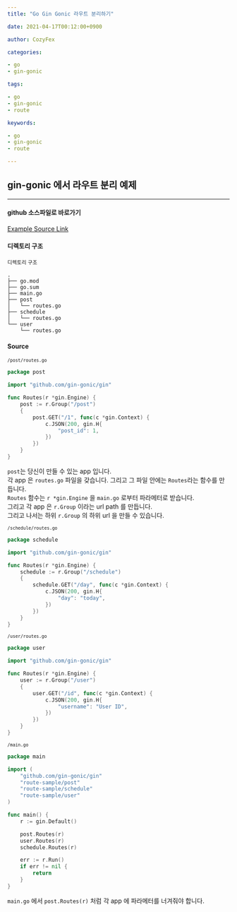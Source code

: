 ```yaml
---
title: "Go Gin Gonic 라우트 분리하기"

date: 2021-04-17T00:12:00+0900

author: CozyFex

categories:

- go
- gin-gonic

tags:

- go
- gin-gonic
- route

keywords:

- go
- gin-gonic
- route

---
```

## gin-gonic 에서 라우트 분리 예제
----

#### github 소스파일로 바로가기

[Example Source Link](https://github.com/cozyfex/route-sample)

#### 디렉토리 구조

<sub>디렉토리 구조</sub>

```shell
.
├── go.mod
├── go.sum
├── main.go
├── post
│   └── routes.go
├── schedule
│   └── routes.go
└── user
    └── routes.go
```

#### Source

<sub>`/post/routes.go`</sub>

```go
package post

import "github.com/gin-gonic/gin"

func Routes(r *gin.Engine) {
	post := r.Group("/post")
	{
		post.GET("/1", func(c *gin.Context) {
			c.JSON(200, gin.H{
				"post_id": 1,
			})
		})
	}
}
```

`post`는 당신이 만들 수 있는 app 입니다.\
각 app 은 `routes.go` 파일을 갖습니다. 그리고 그 파일 안에는 `Routes`라는 함수를 만듭니다.\
`Routes` 함수는 `r *gin.Engine` 을 `main.go` 로부터 파라메터로 받습니다.\
그리고 각 app 은 `r.Group` 이라는 url path 를 만듭니다.\
그리고 나서는 하위 `r.Group` 의 하위 url 을 만들 수 있습니다.

<sub>`/schedule/routes.go`</sub>

```go
package schedule

import "github.com/gin-gonic/gin"

func Routes(r *gin.Engine) {
	schedule := r.Group("/schedule")
	{
		schedule.GET("/day", func(c *gin.Context) {
			c.JSON(200, gin.H{
				"day": "today",
			})
		})
	}
}
```

<sub>`/user/routes.go`</sub>

```go
package user

import "github.com/gin-gonic/gin"

func Routes(r *gin.Engine) {
	user := r.Group("/user")
	{
		user.GET("/id", func(c *gin.Context) {
			c.JSON(200, gin.H{
				"username": "User ID",
			})
		})
	}
}
```

<sub>`/main.go`</sub>

```go
package main

import (
	"github.com/gin-gonic/gin"
	"route-sample/post"
	"route-sample/schedule"
	"route-sample/user"
)

func main() {
	r := gin.Default()

	post.Routes(r)
	user.Routes(r)
	schedule.Routes(r)

	err := r.Run()
	if err != nil {
		return
	}
}
```

`main.go` 에서 `post.Routes(r)` 처럼 각 app 에 파라메터를 너겨줘야 합니다.

